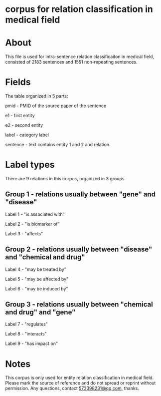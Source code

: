 # corpus for relation classification in medical field

# About
This file is used for intra-sentence relation classificaiton in medical field, consisted of 2183 sentences and 1551 non-repeating sentences. 

# Fields
The table organized in 5 parts:

pmid - PMID of the source paper of the sentence

e1 - first entity

e2 - second entity

label - category label

sentence - text contains entity 1 and 2 and relation.

# Label types
There are 9 relations in this corpus, organized in 3 groups.

## Group 1 - relations usually between "gene" and "disease"

Label 1 - "is associated with"

Label 2 - "is biomarker of" 

Label 3 - "affects"

## Group 2 - relations usually between "disease" and "chemical and drug"

Label 4 - "may be treated by"

Label 5 - "may be affected by"

Label 6 - "may be induced by"

## Group 3 - relations usually between "chemical and drug" and "gene"

Label 7 - "regulates"

Label 8 - "interacts"

Label 9 - "has impact on"

# Notes
This corpus is only used for entity relation classification in medical field. Please mark the source of reference and do not spread or reprint without permission.
Any questions, contact 573398231@qq.com, thanks.
